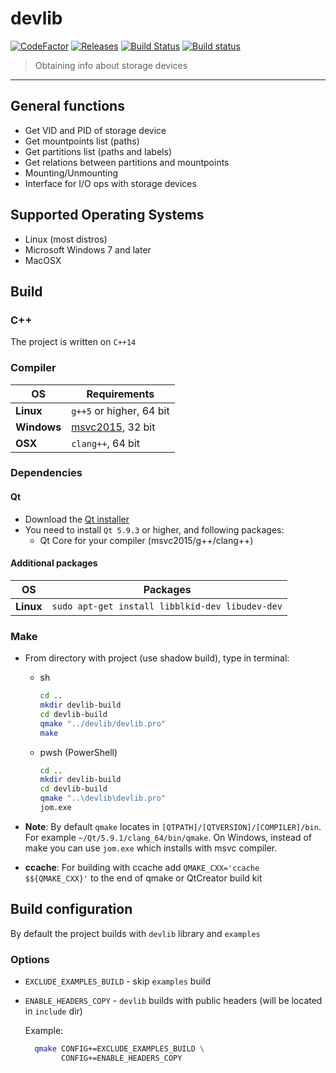 # devlib 

[![CodeFactor](https://www.codefactor.io/repository/github/emlid/devlib/badge)](https://www.codefactor.io/repository/github/emlid/devlib)
[![Releases](https://img.shields.io/github/release/emlid/devlib.svg)](https://github.com/emlid/devlib/releases)
[![Build Status](https://travis-ci.org/emlid/devlib.svg?branch=master)](https://travis-ci.org/emlid/devlib)
[![Build status](https://ci.appveyor.com/api/projects/status/7a03a27884mxbon1/branch/master?svg=true)](https://ci.appveyor.com/project/EmlidBuilderBot/devlib/branch/master)

> Obtaining info about storage devices

***

## General functions

+ Get VID and PID of storage device
+ Get mountpoints list (paths)
+ Get partitions list (paths and labels)
+ Get relations between partitions and mountpoints
+ Mounting/Unmounting
+ Interface for I/O ops with storage devices

## Supported Operating Systems

+ Linux (most distros)
+ Microsoft Windows 7 and later
+ MacOSX

## Build

### C++

The project is written on ```C++14```

### Compiler

| OS | Requirements |
| ------ | ------ |
| **Linux** | `g++5` or higher, 64 bit |
| **Windows** | [msvc2015](http://www.visualstudio.com/downloads/download-visual-studio-vs#d-express-windows-desktop), 32 bit |
| **OSX** | `clang++`, 64 bit |

### Dependencies

#### Qt

+ Download the [Qt installer](http://www.qt.io/download-open-source)
+ You need to install `Qt 5.9.3` or higher, and following packages:
  + Qt Core for your compiler (msvc2015/g++/clang++)

#### Additional packages

| OS | Packages |
| ------ | ------ |
| **Linux** | `sudo apt-get install libblkid-dev libudev-dev` |

### Make

+ From directory with project (use shadow build), type in terminal:
  + sh
    ```bash
    cd ..
    mkdir devlib-build
    cd devlib-build
    qmake "../devlib/devlib.pro"
    make
    ```

  + pwsh (PowerShell)
    ```bash
    cd ..
    mkdir devlib-build
    cd devlib-build
    qmake "..\devlib\devlib.pro"
    jom.exe
    ```

+ **Note**: By default ``qmake`` locates in ``[QTPATH]/[QTVERSION]/[COMPILER]/bin``. For example ```~/Qt/5.9.1/clang_64/bin/qmake```. On Windows, instead of make you can use ```jom.exe``` which installs with msvc compiler.

+ **ccache**: For building with ccache add `QMAKE_CXX='ccache $${QMAKE_CXX}'` to the end of qmake or QtCreator build kit

## Build configuration

By default the project builds with ``devlib`` library and ``examples``

### Options

+ ``EXCLUDE_EXAMPLES_BUILD`` - skip ``examples`` build
+ ``ENABLE_HEADERS_COPY`` - ``devlib`` builds with public headers (will be located in ``include`` dir)

  Example:

  ```bash
    qmake CONFIG+=EXCLUDE_EXAMPLES_BUILD \
          CONFIG+=ENABLE_HEADERS_COPY
  ```